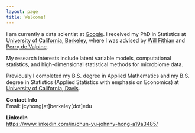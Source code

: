 ```yaml
---
layout: page
title: Welcome!
---
```


<p class="message">
  I am currently a data scientist at <a href="https://about.google">Google</a>. I received my PhD in Statistics at <a href = "http://berkeley.edu">University of California, Berkeley</a>, where I was advised by <a href="https://www.stat.berkeley.edu/~wfithian">Will Fithian</a> and <a href="https://nature.berkeley.edu/~pdevalpine/">Perry de Valpine</a>. 

My research interests include latent variable models, computational statistics, and high-dimensional statistical methods for microbiome data.

</n> 
Previously I completed my B.S. degree in Applied Mathematics and my B.S. degree in Statistics (Applied Statistics with emphasis on Economics) at <a href ="http://ucdavis.edu">University of California, Davis</a>.

</p>

<p> <b>Contact Info</b> <br>
Email: jcyhong[at]berkeley[dot]edu</p>

<p> <b>LinkedIn</b> <br>
<a href = "https://www.linkedin.com/in/chun-yu-johnny-hong-a19a3485/">https://www.linkedin.com/in/chun-yu-johnny-hong-a19a3485/</a>
